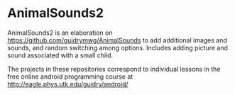 # AnimalSounds2
AnimalSounds2 is an elaboration on https://github.com/guidrymwg/AnimalSounds to add additional images and sounds, and random switching among options. Includes adding picture and sound associated with a small child.

The projects in these repositories correspond to individual lessons in the free online android programming course at http://eagle.phys.utk.edu/guidry/android/ 

